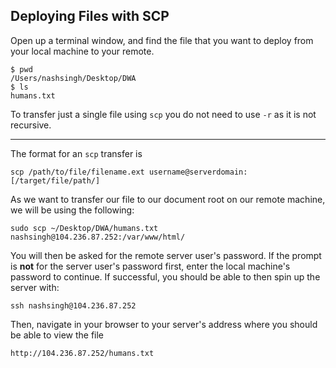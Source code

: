 ## Deploying Files with SCP

Open up a terminal window, and find the file that you want to deploy from your local machine to your remote.

```
$ pwd
/Users/nashsingh/Desktop/DWA
$ ls
humans.txt
```
To transfer just a single file using `scp` you do not need to use `-r` as it is not recursive.

---
The format for an `scp` transfer is

```
scp /path/to/file/filename.ext username@serverdomain:[/target/file/path/]
```
As we want to transfer our file to our document root on our remote machine, we will be using the following:

```
sudo scp ~/Desktop/DWA/humans.txt nashsingh@104.236.87.252:/var/www/html/
```
You will then be asked for the remote server user's password. If the prompt is **not** for the server user's password first, enter the local machine's password to continue. If successful, you should be able to then spin up the server with:

```
ssh nashsingh@104.236.87.252
```
Then, navigate in your browser to your server's address where you should be able to view the file

```
http://104.236.87.252/humans.txt
```